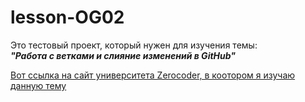 # lesson-OG02
Это тестовый проект, который нужен для
изучения темы:<br/> ***"Работа с ветками
и слияние изменений в GitHub"***

[Вот ссылка на сайт университета Zerocoder, в коотором я изучаю данную тему](https://zerocoder.ru/)
